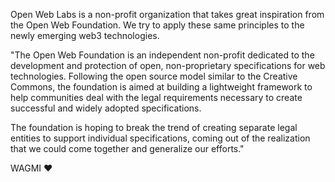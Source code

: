 Open Web Labs is a non-profit organization that takes great inspiration from the Open Web Foundation. We try to apply these same principles to the newly emerging web3 technologies.

"The Open Web Foundation is an independent non-profit dedicated to the development and protection of open, non-proprietary specifications for web technologies.   Following the open source model similar to the Creative Commons, the foundation is aimed at building a lightweight framework to help communities deal with the legal requirements necessary to create successful and widely adopted specifications.

The foundation is hoping to break the trend of creating separate legal entities to support individual specifications, coming out of the realization that we could come together and generalize our efforts."

WAGMI ❤️
